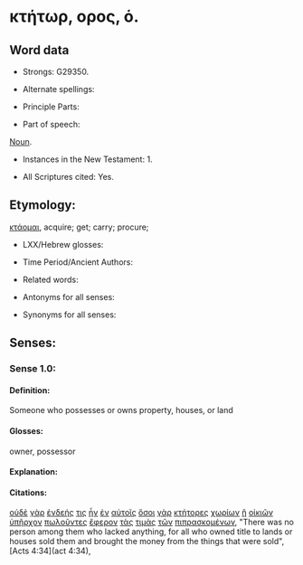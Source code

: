 # κτήτωρ, ορος, ὁ.

<!-- Status: S2=NeedsReview -->
<!-- Lexica used for edits: BDAG, FFM, LN, A-S -->

## Word data

* Strongs: G29350.


* Alternate spellings:

* Principle Parts: 

* Part of speech: 

[Noun](http://ugg.readthedocs.io/en/latest/noun.html).

* Instances in the New Testament: 1.

* All Scriptures cited: Yes.

## Etymology: 

[κτάομαι](../G29320/01.md), acquire; get; carry; procure;

* LXX/Hebrew glosses: 

* Time Period/Ancient Authors: 

* Related words: 

* Antonyms for all senses:

* Synonyms for all senses: 

## Senses:

### Sense 1.0:

#### Definition: 

Someone who possesses or owns property, houses, or land

#### Glosses:

owner, possessor

#### Explanation:

#### Citations:

[οὐδὲ](../G37610/01.md) [γὰρ](../G10630/01.md) [ἐνδεής](../G17290/01.md) [τις](../G51000/01.md) [ἦν](../G99999/01.md) [ἐν](../G17220/01.md) [αὐτοῖς](../G08460/01.md) [ὅσοι](../G37450/01.md) [γὰρ](../G10630/01.md) [κτήτορες](../G29350/01.md) [χωρίων](../G55640/01.md) [ἢ](../G22280/01.md) [οἰκιῶν](../G36140/01.md) [ὑπῆρχον](../G52250/01.md) [πωλοῦντες](../G44530/01.md) [ἔφερον](../G53420/01.md) [τὰς](../G35880/01.md) [τιμὰς](../G50920/01.md) [τῶν](../G35880/01.md) [πιπρασκομένων](../G40970/01.md), 
"There was no person among them who lacked anything, for all who owned title to lands or houses sold them and brought the money from the things that were sold", 
[Acts 4:34](act 4:34), 
